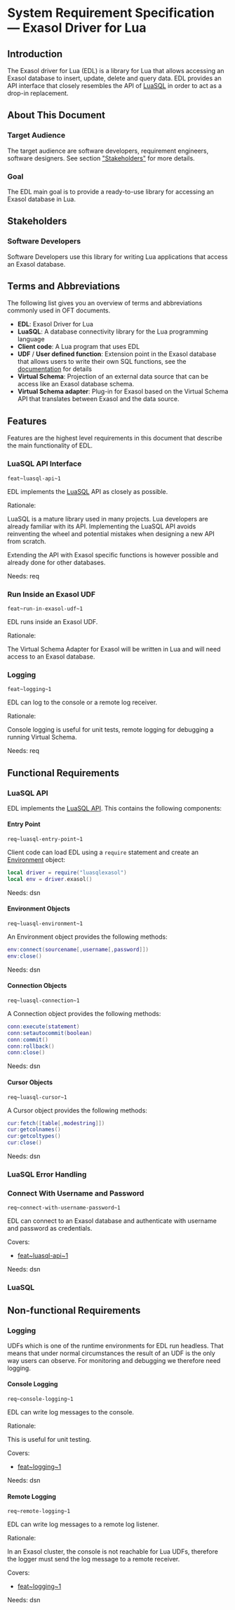 <head><link href="oft_spec.css" rel="stylesheet"></head>

# System Requirement Specification &mdash; Exasol Driver for Lua

## Introduction

The Exasol driver for Lua (EDL) is a library for Lua that allows accessing an Exasol database to insert, update, delete and query data. EDL provides an API interface that closely resembles the API of [LuaSQL](https://keplerproject.github.io/luasql/) in order to act as a drop-in replacement.

## About This Document

### Target Audience

The target audience are software developers, requirement engineers, software designers. See section ["Stakeholders"](#stakeholders) for more details.

### Goal

The EDL main goal is to provide a ready-to-use library for accessing an Exasol database in Lua.

## Stakeholders

### Software Developers

Software Developers use this library for writing Lua applications that access an Exasol database.

## Terms and Abbreviations

The following list gives you an overview of terms and abbreviations commonly used in OFT documents.

* **EDL**: Exasol Driver for Lua
* **LuaSQL**: A database connectivity library for the Lua programming language
* **Client code**: A Lua program that uses EDL
* **UDF** / **User defined function**: Extension point in the Exasol database that allows users to write their own SQL functions, see the [documentation](https://docs.exasol.com/db/latest/database_concepts/udf_scripts.htm) for details
* **Virtual Schema**: Projection of an external data source that can be access like an Exasol database schema.
* **Virtual Schema adapter**: Plug-in for Exasol based on the Virtual Schema API that translates between Exasol and the data source.

## Features

Features are the highest level requirements in this document that describe the main functionality of EDL.

### LuaSQL API Interface
`feat~luasql-api~1`

EDL implements the [LuaSQL](https://keplerproject.github.io/luasql/) API as closely as possible.

Rationale:

LuaSQL is a mature library used in many projects. Lua developers are already familiar with its API. Implementing the LuaSQL API avoids reinventing the wheel and potential mistakes when designing a new API from scratch.

Extending the API with Exasol specific functions is however possible and already done for other databases.

Needs: req

### Run Inside an Exasol UDF
`feat~run-in-exasol-udf~1`

EDL runs inside an Exasol UDF.

Rationale:

The Virtual Schema Adapter for Exasol will be written in Lua and will need access to an Exasol database.

### Logging
`feat~logging~1`

EDL can log to the console or a remote log receiver. 

Rationale:

Console logging is useful for unit tests, remote logging for debugging a running Virtual Schema.

Needs: req

## Functional Requirements

### LuaSQL API

EDL implements the [LuaSQL API](https://keplerproject.github.io/luasql/manual.html). This contains the following components:

#### Entry Point
`req~luasql-entry-point~1`

Client code can load EDL using a `require` statement and create an [Environment](#environment) object:

```lua
local driver = require("luasqlexasol")
local env = driver.exasol()
```

Needs: dsn

#### Environment Objects
`req~luasql-environment~1`

An Environment object provides the following methods:

```lua
env:connect(sourcename[,username[,password]])
env:close()
```

Needs: dsn

#### Connection Objects
`req~luasql-connection~1`

A Connection object provides the following methods:

```lua
conn:execute(statement)
conn:setautocommit(boolean)
conn:commit()
conn:rollback()
conn:close()
```

Needs: dsn

#### Cursor Objects
`req~luasql-cursor~1`

A Cursor object provides the following methods:

```lua
cur:fetch([table[,modestring]])
cur:getcolnames()
cur:getcoltypes()
cur:close()
```

Needs: dsn

### LuaSQL Error Handling

### Connect With Username and Password
`req~connect-with-username-password~1`

EDL can connect to an Exasol database and authenticate with username and password as credentials.

Covers:

* [feat~luasql-api~1](#luasql-api-interface)

Needs: dsn

### LuaSQL

## Non-functional Requirements

### Logging

UDFs which is one of the runtime environments for EDL run headless. That means that under normal circumstances the result of an UDF is the only way users can observe. For monitoring and debugging we therefore need logging.

#### Console Logging
`req~console-logging~1`

EDL can write log messages to the console.

Rationale:

This is useful for unit testing.

Covers:

* [feat~logging~1](#logging)

Needs: dsn

#### Remote Logging
`req~remote-logging~1`

EDL can write log messages to a remote log listener.

Rationale:

In an Exasol cluster, the console is not reachable for Lua UDFs, therefore the logger must send the log message to a remote receiver.

Covers:

* [feat~logging~1](#logging)

Needs: dsn
